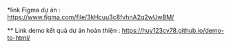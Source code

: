 *link Figma dự án :
https://www.figma.com/file/3kHcuu3c8fvhnA2q2wUwBM/

** Link demo kết quả dự án hoàn thiện :
https://huy123cv78.github.io/demo-to-html/
